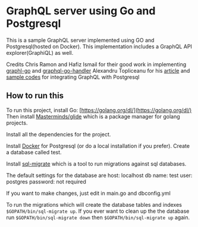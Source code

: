 # GraphQL server using Go and Postgresql

This is a sample GraphQL server implemented using GO and Postgresql(hosted on Docker).
This implementation includes a GraphQL API explorer(GraphiQL) as well.

Credits
Chris Ramon and Hafiz Ismail for their good work in implementing [graphl-go](https://github.com/graphql-go/graphql) and [graphql-go-handler](https://github.com/graphql-go/handler)
Alexandru Topliceanu for his [article](http://alexandrutopliceanu.ro/post/graphql-with-go-and-postgresql) and [sample codes](https://github.com/topliceanu/graphql-go-example) for integrating GraphQL with Postgresql

## How to run this

To run this project, install Go: [https://golang.org/dl/](https://golang.org/dl/)
Then install [Masterminds/glide](https://github.com/Masterminds/glide) which is a package manager for golang projects.

Install all the dependencies for the project.

Install [Docker](https://docs.docker.com/engine/installation/) for Postgresql (or do a local installation if you prefer).
Create a database called test.

Install [sql-migrate](https://github.com/rubenv/sql-migrate) which is a tool to run migrations against sql databases.

The default settings for the database are
host: localhost
db name: test
user: postgres
password: not required

If you want to make changes, just edit in main.go and dbconfig.yml

To run the migrations which will create the database tables and indexes `$GOPATH/bin/sql-migrate up`. If you ever want to clean up the the database run `$GOPATH/bin/sql-migrate down` then `$GOPATH/bin/sql-migrate up` again.



